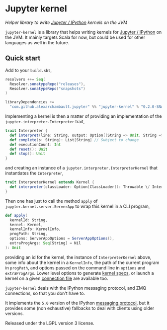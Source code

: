 # Jupyter kernel

*Helper library to write [Jupyter / IPython](http://ipython.org/) kernels on the JVM*

`jupyter-kernel` is a library that helps writing kernels for
[Jupyter / IPython](http://ipython.org/) on the JVM.
It mainly targets Scala for now, but could be used for other
languages as well in the future.


## Quick start

Add to your `build.sbt`,
```scala
resolvers ++= Seq(
  Resolver.sonatypeRepo("releases"),
  Resolver.sonatypeRepo("snapshots")
)

libraryDependencies +=
  "com.github.alexarchambault.jupyter" %% "jupyter-kernel" % "0.2.0-SNAPSHOT"
```

Implementing a kernel is then a matter of providing an implementation
of the `jupyter.interpreter.Interpreter` trait,
```scala
trait Interpreter {
  def interpret(line: String, output: Option[(String => Unit, String => Unit)], storeHistory: Boolean): Result
  def complete(s: String): List[String] // Subject to change
  def executionCount: Int
  def reset(): Unit
  def stop(): Unit
}
```
and creating an instance of a `jupyter.interpreter.InterpreterKernel`
that instantiates the `Interpreter`,
```scala
trait InterpreterKernel extends Kernel {
  def interpreter(classLoader: Option[ClassLoader]): Throwable \/ Interpreter
}
```

Then one has just to call the method `apply` of
`jupyter.kernel.server.ServerApp` to wrap this kernel in a CLI
program,
```scala
def apply(
  kernelId: String,
  kernel: Kernel,
  kernelInfo: KernelInfo,
  progPath: String,
  options: ServerAppOptions = ServerAppOptions(),
  extraProgArgs: Seq[String] = Nil
): Unit
```
providing an id for the kernel, the instance of `InterpreterKernel` above,
some info about the kernel in a `KernelInfo`, the path
of the current program in `progPath`, and options passed
on the command line in `options` and `extraProgArgs`.
Lower level options to generate
[kernel specs](http://ipython.org/ipython-doc/dev/development/kernels.html#kernel-specs), or launch a kernel on a given
[connection file](http://ipython.org/ipython-doc/dev/development/kernels.html#connection-files)
are available too.

`jupyter-kernel` deals with the IPython messaging protocol,
and ZMQ connections, so that you don't have to.

It implements the `5.0` version of the IPython
[messaging protocol](http://ipython.org/ipython-doc/dev/development/messaging.html),
but it provides some (non exhaustive) fallbacks to deal with clients
using older versions.

Released under the LGPL version 3 license.
